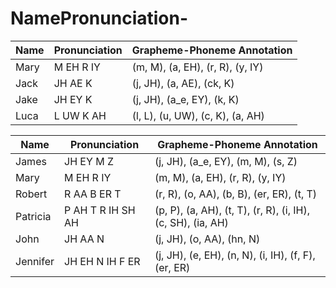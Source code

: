 # NamePronunciation-

| Name | Pronunciation | Grapheme-Phoneme Annotation |
|------|---------------|-----------------------------|
| Mary | M EH R IY     | (m, M), (a, EH), (r, R), (y, IY) |
| Jack | JH AE K       | (j, JH), (a, AE), (ck, K) |
| Jake | JH EY K       | (j, JH), (a_e, EY), (k, K) |
| Luca | L UW K AH     | (l, L), (u, UW), (c, K), (a, AH) |


| Name     | Pronunciation | Grapheme-Phoneme Annotation         |
|----------|---------------|-------------------------------------|
| James    | JH EY M Z     | (j, JH), (a_e, EY), (m, M), (s, Z)  |
| Mary     | M EH R IY     | (m, M), (a, EH), (r, R), (y, IY)    |
| Robert   | R AA B ER T   | (r, R), (o, AA), (b, B), (er, ER), (t, T) |
| Patricia | P AH T R IH SH AH | (p, P), (a, AH), (t, T), (r, R), (i, IH), (c, SH), (ia, AH) |
| John     | JH AA N       | (j, JH), (o, AA), (hn, N)           |
| Jennifer | JH EH N IH F ER | (j, JH), (e, EH), (n, N), (i, IH), (f, F), (er, ER) |

